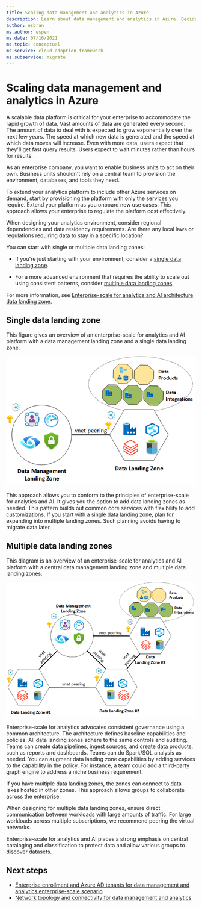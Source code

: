 ```yaml
---
title: Scaling data management and analytics in Azure
description: Learn about data management and analytics in Azure. Decide whether to use a single or multiple data landing zones to design a scalable platform.
author: esbran
ms.author: espen
ms.date: 07/16/2021
ms.topic: conceptual
ms.service: cloud-adoption-framework
ms.subservice: migrate
---
```


# Scaling data management and analytics in Azure

A scalable data platform is critical for your enterprise to accommodate the rapid growth of data. Vast amounts of data are generated every second. The amount of data to deal with is expected to grow exponentially over the next few years. The speed at which new data is generated and the speed at which data moves will increase. Even with more data, users expect that they'll get fast query results. Users expect to wait minutes rather than hours for results.

As an enterprise company, you want to enable business units to act on their own. Business units shouldn't rely on a central team to provision the environment, databases, and tools they need.

To extend your analytics platform to include other Azure services on demand, start by provisioning the platform with only the services you require. Extend your platform as you onboard new use cases. This approach allows your enterprise to regulate the platform cost effectively.

When designing your analytics environment, consider regional dependencies and data residency requirements. Are there any local laws or regulations requiring data to stay in a specific location?

You can start with single or multiple data landing zones:

- If you're just starting with your environment, consider a [single data landing zone](#single-data-landing-zone).

- For a more advanced environment that requires the ability to scale out using consistent patterns, consider [multiple data landing zones](#multiple-data-landing-zones).

For more information, see [Enterprise-scale for analytics and AI architecture data landing zone](./architectures/data-landing-zone.md).

## Single data landing zone

This figure gives an overview of an enterprise-scale for analytics and AI platform with a data management landing zone and a single data landing zone.

![Diagram of enterprise-scale data management and single data landing zone.](./images/high-level-design-single-data-landing-zone.png)

This approach allows you to conform to the principles of enterprise-scale for analytics and AI. It gives you the option to add data landing zones as needed. This pattern builds out common core services with flexibility to add customizations. If you start with a single data landing zone, plan for expanding into multiple landing zones. Such planning avoids having to migrate data later.

## Multiple data landing zones

This diagram is an overview of an enterprise-scale for analytics and AI platform with a central data management landing zone and multiple data landing zones:

![Diagram of enterprise-scale data management and multiple data landing zones.](./images/high-level-design-multiple-landing-zones.png)

Enterprise-scale for analytics advocates consistent governance using a common architecture. The architecture defines baseline capabilities and policies. All data landing zones adhere to the same controls and auditing. Teams can create data pipelines, ingest sources, and create data products, such as reports and dashboards. Teams can do Spark/SQL analysis as needed. You can augment data landing zone capabilities by adding services to the capability in the policy. For instance, a team could add a third-party graph engine to address a niche business requirement.

If you have multiple data landing zones, the zones can connect to data lakes hosted in other zones. This approach allows groups to collaborate across the enterprise.

When designing for multiple data landing zones, ensure direct communication between workloads with large amounts of traffic. For large workloads across multiple subscriptions, we recommend peering the virtual networks.

Enterprise-scale for analytics and AI places a strong emphasis on central cataloging and classification to protect data and allow various groups to discover datasets.

## Next steps

- [Enterprise enrollment and Azure AD tenants for data management and analytics enterprise-scale scenario](./eslz-enterprise-enrollment-and-azure-ad-tenants.md)
- [Network topology and connectivity for data management and analytics](./eslz-network-topology-and-connectivity.md)
